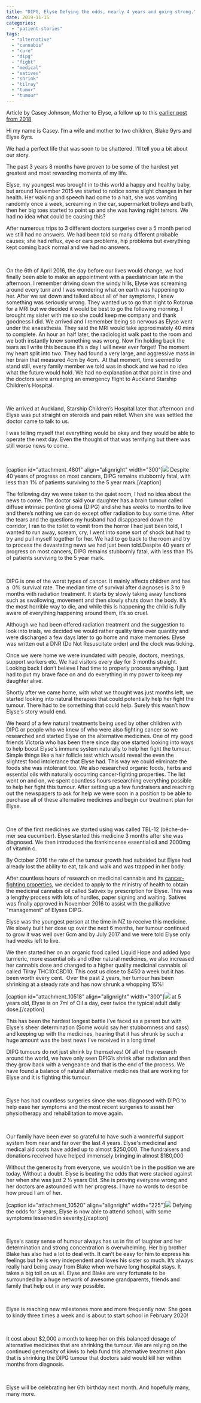 ```yaml
---
title: "DIPG, Elyse Defying the odds, nearly 4 years and going strong."
date: 2019-11-15
categories: 
  - "patient-stories"
tags: 
  - "alternative"
  - "cannabis"
  - "cure"
  - "dipg"
  - "fight"
  - "medical"
  - "sativex"
  - "shrink"
  - "tilray"
  - "tumor"
  - "tumour"
---
```


Article by Casey Johnson, Mother to Elyse, a follow up to this [earlier post from 2018](/dipg-elyse-defying-odds/)

Hi my name is Casey. I’m a wife and mother to two children, Blake 9yrs and Elyse 6yrs.

We had a perfect life that was soon to be shattered. I’ll tell you a bit about our story.

The past 3 years 8 months have proven to be some of the hardest yet greatest and most rewarding moments of my life.

Elyse, my youngest was brought in to this world a happy and healthy baby, but around November 2015 we started to notice some slight changes in her health. Her walking and speech had come to a halt, she was vomiting randomly once a week, screaming in the car, supermarket trolleys and bath, then her big toes started to point up and she was having night terrors. We had no idea what could be causing this?

After numerous trips to 3 different doctors surgeries over a 5 month period we still had no answers. We had been told so many different probable causes; she had reflux, eye or ears problems, hip problems but everything kept coming back normal and we had no answers.

 

On the 6th of April 2016, the day before our lives would change, we had finally been able to make an appointment with a paediatrician late in the afternoon. I remember driving down the windy hills, Elyse was screaming around every turn and I was wondering what on earth was happening to her. After we sat down and talked about all of her symptoms, I knew something was seriously wrong. They wanted us to go that night to Rotorua for a MRI but we decided it would be best to go the following morning. I brought my sister with me so she could keep me company and thank goodness I did. We arrived and I remember being so nervous as Elyse went under the anaesthesia. They said the MRI would take approximately 40 mins to complete. An hour an half later, the radiologist walk past to the room and we both instantly knew something was wrong. Now I’m holding back the tears as I write this because it’s a day I will never ever forget! The moment my heart split into two. They had found a very large, and aggressive mass in her brain that measured 4cm by 4cm.  At that moment, time seemed to stand still, every family member we told was in shock and we had no idea what the future would hold. We had no explanation at that point in time and the doctors were arranging an emergency flight to Auckland Starship Children’s Hospital.

 

We arrived at Auckland, Starship Children’s Hospital later that afternoon and Elyse was put straight on steroids and pain relief. When she was settled the doctor came to talk to us.

I was telling myself that everything would be okay and they would be able to operate the next day. Even the thought of that was terrifying but there was still worse news to come.

 

\[caption id="attachment\_4801" align="alignright" width="300"\]![](/wp-content/uploads/2022/04/Survival-Chart1-300x199.png) Despite 40 years of progress on most cancers, DIPG remains stubbornly fatal, with less than 1% of patients surviving to the 5 year mark.\[/caption\]

The following day we were taken to the quiet room, I had no idea about the news to come. The doctor said your daughter has a brain tumour called diffuse intrinsic pontine glioma (DIPG) and she has weeks to months to live and there’s nothing we can do except offer radiation to buy some time. After the tears and the questions my husband had disappeared down the corridor, I ran to the toilet to vomit from the horror I had just been told, I wanted to run away, scream, cry, I went into some sort of shock but had to try and pull myself together for her. We had to go back to the room and try to process the devastating news we had just been told.Despite 40 years of progress on most cancers, DIPG remains stubbornly fatal, with less than 1% of patients surviving to the 5 year mark.

 

DIPG is one of the worst types of cancer. It mainly affects children and has a  0% survival rate. The median time of survival after diagnoses is 3 to 9 months with radiation treatment. It starts by slowly taking away functions such as swallowing, movement and then slowly shuts down the body. It’s the most horrible way to die, and while this is happening the child is fully aware of everything happening around them, it’s so cruel.

Although we had been offered radiation treatment and the suggestion to look into trials, we decided we would rather quality time over quantity and were discharged a few days later to go home and make memories. Elyse was written out a DNR (Do Not Resuscitate order) and the clock was ticking.

Once we were home we were inundated with people, doctors, meetings, support workers etc. We had visitors every day for 3 months straight. Looking back I don’t believe I had time to properly process anything. I just had to put my brave face on and do everything in my power to keep my daughter alive.

Shortly after we came home, with what we thought was just months left, we started looking into natural therapies that could potentially help her fight the tumour. There had to be something that could help. Surely this wasn’t how Elyse's story would end.

We heard of a few natural treatments being used by other children with DIPG or people who we knew of who were also fighting cancer so we researched and started Elyse on the alternative medicines. One of my good friends Victoria who has been there since day one started looking into ways to help boost Elyse's immune system naturally to help her fight the tumour. Simple things like a hair follicle test which would reveal the even the slightest food intolerance that Elyse had. This way we could eliminate the foods she was intolerant too. We also researched organic foods, herbs and essential oils with naturally occurring cancer-fighting properties. The list went on and on, we spent countless hours researching everything possible to help her fight this tumour. After setting up a few fundraisers and reaching out the newspapers to ask for help we were soon in a position to be able to purchase all of these alternative medicines and begin our treatment plan for Elyse.

 

One of the first medicines we started using was called TBL-12 (bêche-de-mer sea cucumber). Elyse started this medicine 3 months after she was diagnosed. We then introduced the frankincense essential oil and 2000mg of vitamin c.

By October 2016 the rate of the tumour growth had subsided but Elyse had already lost the ability to eat, talk and walk and was trapped in her body.

After countless hours of research on medicinal cannabis and its [cancer-fighting properties](/cancer/), we decided to apply to the ministry of health to obtain the medicinal cannabis oil called Sativex by prescription for Elyse. This was a lengthy process with lots of hurdles, paper signing and waiting. Sativex was finally approved in November 2016 to assist with the palliative "management" of Elyses DIPG.

Elyse was the youngest person at the time in NZ to receive this medicine. We slowly built her dose up over the next 6 months, her tumour continued to grow it was well over 6cm and by July 2017 and we were told Elyse only had weeks left to live.

We then started her on an organic food called Liquid Hope and added lypo turmeric, more essential oils and other natural medicines, we also increased her cannabis dose and changed to a higher quality medicinal cannabis oil called Tilray THC10:CBD10. This cost us close to $450 a week but it has been worth every cent.  Over the past 2 years, her tumour has been shrinking at a steady rate and has now shrunk a whopping 15%!

\[caption id="attachment\_10518" align="alignright" width="300"\]![](/wp-content/uploads/2022/04/tilray-balanced-300x300.png) at 5 years old, Elyse is on 7ml of Oil a day, over twice the typical adult daily dose.\[/caption\]

This has been the hardest longest battle I’ve faced as a parent but with Elyse's sheer determination (Some would say her stubbornness and sass) and keeping up with the medicines, hearing that it has shrunk by such a huge amount was the best news I’ve received in a long time!

DIPG tumours do not just shrink by themselves! Of all of the research around the world, we have only seen DPIG’s shrink after radiation and then they grow back with a vengeance and that is the end of the process. We have found a balance of natural alternative medicines that are working for Elyse and it is fighting this tumour.

 

Elyse has had countless surgeries since she was diagnosed with DIPG to help ease her symptoms and the most recent surgeries to assist her physiotherapy and rehabilitation to move again.

 

Our family have been ever so grateful to have such a wonderful support system from near and far over the last 4 years. Elyse's medicinal and medical aid costs have added up to almost $250,000. The fundraisers and donations received have helped immensely bringing in almost $180,000

Without the generosity from everyone, we wouldn’t be in the position we are today. Without a doubt. Elyse is beating the odds that were stacked against her when she was just 2 ½ years Old. She is proving everyone wrong and her doctors are astounded with her progress. I have no words to describe how proud I am of her.

\[caption id="attachment\_10520" align="alignright" width="225"\]![](/wp-content/uploads/2022/04/Elyse-at-School-155x300.jpg) Defying the odds for 3 years, Elyse is now able to attend school, with some symptoms lessened in severity.\[/caption\]

 

Elyse's sassy sense of humour always has us in fits of laughter and her determination and strong concentration is overwhelming. Her big brother Blake has also had a lot to deal with. It can’t be easy for him to express his feelings but he is very independent and loves his sister so much. It’s always really hard being away from Blake when we have long hospital stays. It takes a big toll on us all. Elyse and Blake are very fortunate to be surrounded by a huge network of awesome grandparents, friends and family that help out in any way possible.

 

Elyse is reaching new milestones more and more frequently now. She goes to kindy three times a week and is about to start school in February 2020!

 

It cost about $2,000 a month to keep her on this balanced dosage of alternative medicines that are shrinking the tumour. We are relying on the continued generosity of kiwis to help fund this alternative treatment plan that is shrinking the DIPG tumour that doctors said would kill her within months from diagnosis.

 

Elyse will be celebrating her 6th birthday next month. And hopefully many, many more.
